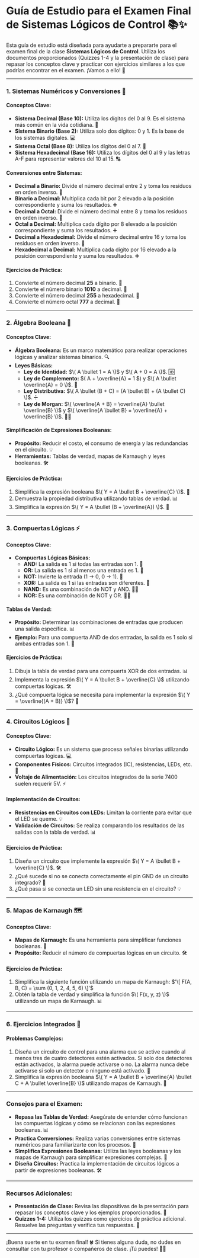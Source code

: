 # Guía de Estudio para el Examen Final de Sistemas Lógicos de Control 📚✨

Esta guía de estudio está diseñada para ayudarte a prepararte para el examen final de la clase **Sistemas Lógicos de Control**. Utiliza los documentos proporcionados (Quizzes 1-4 y la presentación de clase) para repasar los conceptos clave y practicar con ejercicios similares a los que podrías encontrar en el examen. ¡Vamos a ello! 💪

---

### **1. Sistemas Numéricos y Conversiones** 🔢

#### **Conceptos Clave:**
- **Sistema Decimal (Base 10):** Utiliza los dígitos del 0 al 9. Es el sistema más común en la vida cotidiana. 🛒
- **Sistema Binario (Base 2):** Utiliza solo dos dígitos: 0 y 1. Es la base de los sistemas digitales. 💻
- **Sistema Octal (Base 8):** Utiliza los dígitos del 0 al 7. 🎱
- **Sistema Hexadecimal (Base 16):** Utiliza los dígitos del 0 al 9 y las letras A-F para representar valores del 10 al 15. 🔠

#### **Conversiones entre Sistemas:**
- **Decimal a Binario:** Divide el número decimal entre 2 y toma los residuos en orden inverso. 🔄
- **Binario a Decimal:** Multiplica cada bit por 2 elevado a la posición correspondiente y suma los resultados. ➕
- **Decimal a Octal:** Divide el número decimal entre 8 y toma los residuos en orden inverso. 🔄
- **Octal a Decimal:** Multiplica cada dígito por 8 elevado a la posición correspondiente y suma los resultados. ➕
- **Decimal a Hexadecimal:** Divide el número decimal entre 16 y toma los residuos en orden inverso. 🔄
- **Hexadecimal a Decimal:** Multiplica cada dígito por 16 elevado a la posición correspondiente y suma los resultados. ➕

#### **Ejercicios de Práctica:**
1. Convierte el número decimal **25** a binario. 🧮
2. Convierte el número binario **1010** a decimal. 🧮
3. Convierte el número decimal **255** a hexadecimal. 🧮
4. Convierte el número octal **777** a decimal. 🧮

---

### **2. Álgebra Booleana** 🧠

#### **Conceptos Clave:**
- **Álgebra Booleana:** Es un marco matemático para realizar operaciones lógicas y analizar sistemas binarios. 🔍
- **Leyes Básicas:**
  - **Ley de Identidad:** $\( A \bullet 1 = A \)$ y $\( A + 0 = A \)$. 🆔
  - **Ley de Complemento:** $\( A + \overline{A} = 1 \$) y $\( A \bullet \overline{A} = 0 \)$. 🔄
  - **Ley Distributiva:** $\( A \bullet (B + C) = (A \bullet B) + (A \bullet C) \)$. ➗
  - **Ley de Morgan:** $\( \overline{A + B} = \overline{A} \bullet \overline{B} \)$ y $\( \overline{A \bullet B} = \overline{A} + \overline{B} \)$. 🧙‍♂️

#### **Simplificación de Expresiones Booleanas:**
- **Propósito:** Reducir el costo, el consumo de energía y las redundancias en el circuito. 💡
- **Herramientas:** Tablas de verdad, mapas de Karnaugh y leyes booleanas. 🛠️

#### **Ejercicios de Práctica:**
1. Simplifica la expresión booleana $\( Y = A \bullet B + \overline{C} \)$. 🧮
2. Demuestra la propiedad distributiva utilizando tablas de verdad. 📊
3. Simplifica la expresión $\( Y = A \bullet (B + \overline{A}) \)$. 🧮

---

### **3. Compuertas Lógicas** ⚡

#### **Conceptos Clave:**
- **Compuertas Lógicas Básicas:**
  - **AND:** La salida es 1 si todas las entradas son 1. 🔗
  - **OR:** La salida es 1 si al menos una entrada es 1. 🔌
  - **NOT:** Invierte la entrada (1 → 0, 0 → 1). 🔄
  - **XOR:** La salida es 1 si las entradas son diferentes. 🔀
  - **NAND:** Es una combinación de NOT y AND. 🚫🔗
  - **NOR:** Es una combinación de NOT y OR. 🚫🔌

#### **Tablas de Verdad:**
- **Propósito:** Determinar las combinaciones de entradas que producen una salida específica. 📊
- **Ejemplo:** Para una compuerta AND de dos entradas, la salida es 1 solo si ambas entradas son 1. 🔗

#### **Ejercicios de Práctica:**
1. Dibuja la tabla de verdad para una compuerta XOR de dos entradas. 📊
2. Implementa la expresión $\( Y = A \bullet B + \overline{C} \)$ utilizando compuertas lógicas. 🛠️
3. ¿Qué compuerta lógica se necesita para implementar la expresión $\( Y = \overline{(A + B)} \)$? 🤔

---

### **4. Circuitos Lógicos** 🔧

#### **Conceptos Clave:**
- **Circuito Lógico:** Es un sistema que procesa señales binarias utilizando compuertas lógicas. 💻
- **Componentes Físicos:** Circuitos integrados (IC), resistencias, LEDs, etc. 🔌
- **Voltaje de Alimentación:** Los circuitos integrados de la serie 7400 suelen requerir 5V. ⚡

#### **Implementación de Circuitos:**
- **Resistencias en Circuitos con LEDs:** Limitan la corriente para evitar que el LED se queme. 💡
- **Validación de Circuitos:** Se realiza comparando los resultados de las salidas con la tabla de verdad. 📊

#### **Ejercicios de Práctica:**
1. Diseña un circuito que implemente la expresión $\( Y = A \bullet B + \overline{C} \)$. 🛠️
2. ¿Qué sucede si no se conecta correctamente el pin GND de un circuito integrado? 🤔
3. ¿Qué pasa si se conecta un LED sin una resistencia en el circuito? 💡

---

### **5. Mapas de Karnaugh** 🗺️

#### **Conceptos Clave:**
- **Mapas de Karnaugh:** Es una herramienta para simplificar funciones booleanas. 🧩
- **Propósito:** Reducir el número de compuertas lógicas en un circuito. 🛠️

#### **Ejercicios de Práctica:**
1. Simplifica la siguiente función utilizando un mapa de Karnaugh:
   $'\[
   F(A, B, C) = \sum (0, 1, 2, 4, 5, 6)
   \]'$
2. Obtén la tabla de verdad y simplifica la función $\( F(x, y, z) \)$ utilizando un mapa de Karnaugh. 📊

---

### **6. Ejercicios Integrados** 🧩

#### **Problemas Complejos:**
1. Diseña un circuito de control para una alarma que se active cuando al menos tres de cuatro detectores estén activados. Si solo dos detectores están activados, la alarma puede activarse o no. La alarma nunca debe activarse si solo un detector o ninguno está activado. 🚨
2. Simplifica la expresión booleana $\( Y = A \bullet B + \overline{A} \bullet C + A \bullet \overline{B} \)$ utilizando mapas de Karnaugh. 🧮

---

### **Consejos para el Examen:**
- **Repasa las Tablas de Verdad:** Asegúrate de entender cómo funcionan las compuertas lógicas y cómo se relacionan con las expresiones booleanas. 📊
- **Practica Conversiones:** Realiza varias conversiones entre sistemas numéricos para familiarizarte con los procesos. 🔢
- **Simplifica Expresiones Booleanas:** Utiliza las leyes booleanas y los mapas de Karnaugh para simplificar expresiones complejas. 🧠
- **Diseña Circuitos:** Practica la implementación de circuitos lógicos a partir de expresiones booleanas. 🛠️

---

### **Recursos Adicionales:**
- **Presentación de Clase:** Revisa las diapositivas de la presentación para repasar los conceptos clave y los ejemplos proporcionados. 📑
- **Quizzes 1-4:** Utiliza los quizzes como ejercicios de práctica adicional. Resuelve las preguntas y verifica tus respuestas. 📝

---

¡Buena suerte en tu examen final! 🍀 Si tienes alguna duda, no dudes en consultar con tu profesor o compañeros de clase. ¡Tú puedes! 💪✨
